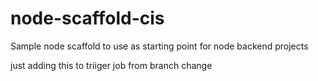 # node-scaffold-cis

Sample node scaffold to use as starting point for node backend projects

just adding this to triiger job from branch change
